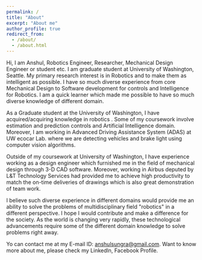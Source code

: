 ```yaml
---
permalink: /
title: "About"
excerpt: "About me"
author_profile: true
redirect_from: 
  - /about/
  - /about.html
---
```


Hi, I am Anshul, Robotics Engineer, Researcher, Mechanical Design Engineer or student etc. I am graduate student at University of Washington, Seattle. My primary research interest is in Robotics and to make them as intelligent as possible. I have so much diverse experience from core Mechanical Design to Software development for controls and Intelligence for Robotics. I am a quick learner which made me possible to have so much diverse knowledge of different domain.  

As a Graduate student at the University of Washington, I have acquired/acquiring knowledge in robotics . Some of my coursework involve estimation and prediction controls and Artificial Intelligence domain.  Moreover, I am working in Advanced Driving Assistance System (ADAS) at UW ecocar Lab. where we are detecting vehicles and brake light using computer vision algorithms. 

Outside of my coursework at University of Washington, I have experience working as a design engineer which furnished me in the field of mechanical design through 3-D CAD software. Moreover, working in Airbus deputed by L&T Technology Services had provided me to achieve high productivity to match the on-time deliveries of drawings which is also great demonstration of team work.

I believe such diverse experience in different domains would provide me an ability to solve the problems of multidisciplinary field "robotics" in a different perspective. I hope I would contribute and make a difference for the society. As the world is changing very rapidly, these technological advancements require some of the different domain knowledge to solve problems right away.

Yo can contact me at my E-mail ID: anshulsungra@gmail.com. Want to know more about me, please check my Linkedln, Facebook Profile.
